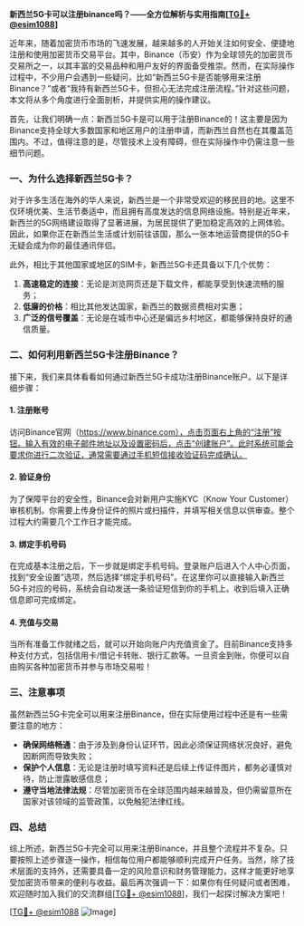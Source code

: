 **新西兰5G卡可以注册binance吗？——全方位解析与实用指南[[TG💪+ @esim1088](https://t.me/s/esim1088)]**

近年来，随着加密货币市场的飞速发展，越来越多的人开始关注如何安全、便捷地注册和使用加密货币交易平台。其中，Binance（币安）作为全球领先的加密货币交易所之一，以其丰富的交易品种和用户友好的界面备受推崇。然而，在实际操作过程中，不少用户会遇到一些疑问，比如“新西兰5G卡是否能够用来注册Binance？”或者“我持有新西兰5G卡，但担心无法完成注册流程。”针对这些问题，本文将从多个角度进行全面剖析，并提供实用的操作建议。

首先，让我们明确一点：新西兰5G卡是可以用于注册Binance的！这主要是因为Binance支持全球大多数国家和地区用户的注册申请，而新西兰自然也在其覆盖范围内。不过，值得注意的是，尽管技术上没有障碍，但在实际操作中仍需注意一些细节问题。

### 一、为什么选择新西兰5G卡？

对于许多生活在海外的华人来说，新西兰是一个非常受欢迎的移民目的地。这里不仅环境优美、生活节奏适中，而且拥有高度发达的信息网络设施。特别是近年来，新西兰的5G网络建设取得了显著进展，为居民提供了更加稳定高效的上网体验。因此，如果你正在新西兰生活或计划前往该国，那么一张本地运营商提供的5G卡无疑会成为你的最佳通讯伴侣。

此外，相比于其他国家或地区的SIM卡，新西兰5G卡还具备以下几个优势：
1. **高速稳定的连接**：无论是浏览网页还是下载文件，都能享受到快速流畅的服务；
2. **低廉的价格**：相比其他发达国家，新西兰的数据资费相对实惠；
3. **广泛的信号覆盖**：无论是在城市中心还是偏远乡村地区，都能够保持良好的通信质量。

### 二、如何利用新西兰5G卡注册Binance？

接下来，我们来具体看看如何通过新西兰5G卡成功注册Binance账户。以下是详细步骤：

#### 1. 注册账号
访问Binance官网（https://www.binance.com），点击页面右上角的“注册”按钮。输入有效的电子邮件地址以及设置密码后，点击“创建账户”。此时系统可能会要求你进行二次验证，通常需要通过手机短信接收验证码完成确认。

#### 2. 验证身份
为了保障平台的安全性，Binance会对新用户实施KYC（Know Your Customer）审核机制。你需要上传身份证件的照片或扫描件，并填写相关信息以供审查。整个过程大约需要几个工作日才能完成。

#### 3. 绑定手机号码
在完成基本注册之后，下一步就是绑定手机号码。登录账户后进入个人中心页面，找到“安全设置”选项，然后选择“绑定手机号码”。在这里你可以直接输入新西兰5G卡对应的号码，系统会自动发送一条验证短信到你的手机上。收到后填入正确信息即可完成绑定。

#### 4. 充值与交易
当所有准备工作就绪之后，就可以开始向账户内充值资金了。目前Binance支持多种支付方式，包括信用卡/借记卡转账、银行汇款等。一旦资金到账，你便可以自由购买各种加密货币并参与市场交易啦！

### 三、注意事项

虽然新西兰5G卡完全可以用来注册Binance，但在实际使用过程中还是有一些需要注意的地方：
- **确保网络畅通**：由于涉及到身份认证环节，因此必须保证网络状况良好，避免因断网而导致失败；
- **保护个人信息**：无论是注册时填写资料还是后续上传证件图片，都务必谨慎对待，防止泄露敏感信息；
- **遵守当地法律法规**：尽管加密货币在全球范围内越来越普及，但仍需留意所在国家对该领域的监管政策，以免触犯法律红线。

### 四、总结

综上所述，新西兰5G卡完全可以用来注册Binance，并且整个流程并不复杂。只要按照上述步骤逐一操作，相信每位用户都能够顺利完成开户任务。当然，除了技术层面的支持外，还需要具备一定的风险意识和财务管理能力，这样才能更好地享受加密货币带来的便利与收益。最后再次强调一下：如果你有任何疑问或者困难，欢迎随时加入我们的交流群组[[TG💪+ @esim1088](https://t.me/s/esim1088)]，我们一起探讨解决方案吧！

[[TG💪+ @esim1088](https://t.me/s/esim1088) ![Image](https://i.postimg.cc/4NQfJmqS/Snipaste-2025-05-13-00-14-12.png)]